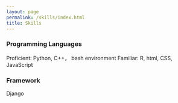 ```yaml
---
layout: page
permalink: /skills/index.html
title: Skills
---
```

### Programming Languages
Proficient: Python, C++， bash environment
Familiar: R, html, CSS, JavaScript

### Framework
Django
